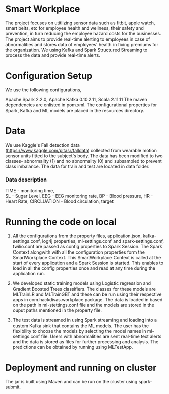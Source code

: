 # Smart Workplace

The project focuses on utitlizing sensor data such as fitbit, apple watch, smart belts, etc for employee health and wellness, their safety and prevention, in turn reducing the employee hazard costs for the businesses. The project aims to provide real-time alerting to employees in case of abnormalities and stores data of employees' health in fixing premiums for the organization. We using Kafka and Spark Structured Streaming to process the data and provide real-time alerts.

# Configuration Setup

We use the following configurations,

Apache Spark 2.2.0,
Apache Kafka 0.10.2.11,
Scala 2.11.11
The maven dependencies are enlisted in pom.xml.
The configurational properties for Spark, Kafka and ML models are placed in the resources directory.

# Data
We use Kaggle's Fall detection data  (https://www.kaggle.com/pitasr/falldata) collected from wearable motion sensor units fitted to the subject's body. The data has been modified to two classes- abnormality (1) and no abnormality (0) and subsampled to prevent class imbalance. The data for train and test are located in data folder.
### Data description
TIME  - monitoring time,                                                         
SL	- Sugar Level,
EEG	- EEG monitoring rate,
BP	- Blood pressure,
HR - Heart Rate,
CIRCLUATION	- Blood circulation,
target

# Running the code on local
1. All the configurations from the property files, application.json, kafka-settings.conf, log4j.properties, ml-settings.conf and spark-settings.conf, twilio.conf are passed as config properties to Spark Session. The Spark Context alongwith with all the configuration properties form the SmartWorkplace Context. This SmartWorkplace Context is called at the start of every application and a Spark Session is started. This enables to load in all the config properties once and read at any time during the application run.

2. We developed static training models using Logistic regression and Gradient Boosted Trees classifiers. The classes for these models are MLTrainLR and MLTrainGBT and these can be run using their respective apps in com.hackdivas.workplace package. The data is loaded in based on the path in ml-stettings.conf file and the models are stored in the ouput paths mentioned in the property file.

3. The test data is streamed in using Spark streaming and loading into a custom Kafka sink that contains the ML models. The user has the flexibility to choose the models by selecting the model names in ml-settings.conf file. Users with abnormalities are sent real-time text alerts and the data is stored as files for further processing and analysis. The predictions can be obtained by running using MLTestApp.

# Deployment and running on cluster
The jar is built using Maven and can be run on the cluster using spark-submit.
